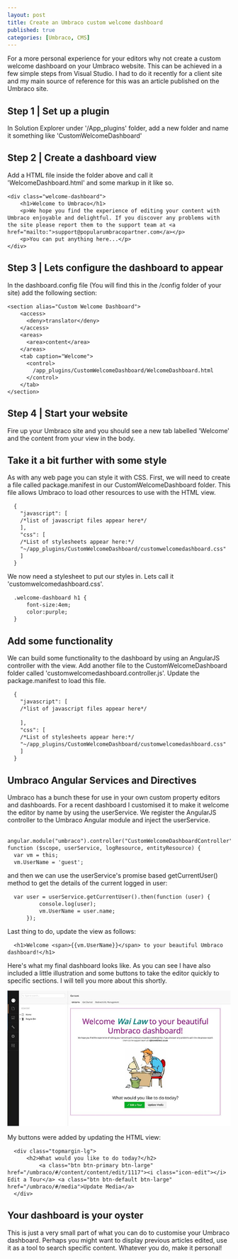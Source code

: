 ```yaml
---
layout: post
title: Create an Umbraco custom welcome dashboard
published: true
categories: [Umbraco, CMS]
---
```


For a more personal experience for your editors why not create a custom welcome dashboard on your Umbraco website. This can be achieved in a few simple steps from Visual Studio. I had to do it recently for a client site and my main source of reference for this was an article published on the Umbraco site.

## Step 1 | Set up a plugin
In Solution Explorer under '/App_plugins' folder, add a new folder and name it something like 'CustomWelcomeDashboard'

## Step 2 | Create a dashboard view
Add a HTML file inside the folder above and call it 'WelcomeDashboard.html' and some markup in it like so.

    <div class="welcome-dashboard">
        <h1>Welcome to Umbraco</h1>
        <p>We hope you find the experience of editing your content with Umbraco enjoyable and delightful. If you discover any problems with the site please report them to the support team at <a href="mailto:">support@popularumbracopartner.com</a></p>
        <p>You can put anything here...</p>
    </div>

## Step 3 | Lets configure the dashboard to appear
In the dashboard.config file (You will find this in the /config folder of your site) add the following section:

    <section alias="Custom Welcome Dashboard">
        <access>
          <deny>translator</deny>
        </access>
        <areas>
          <area>content</area>
        </areas>
        <tab caption="Welcome">
          <control>
            /app_plugins/CustomWelcomeDashboard/WelcomeDashboard.html
          </control>
        </tab>
    </section>

## Step 4 | Start your website
Fire up your Umbraco site and you should see a new tab labelled 'Welcome' and the content from your view in the body.

## Take it a bit further with some style
As with any web page you can style it with CSS.  First, we will need to create a file called package.manifest in our CustomWelcomeDashboard folder. This file allows Umbraco to load other resources to use with the HTML view.

      {
        "javascript": [
        /*list of javascript files appear here*/
        ],
        "css": [
        /*List of stylesheets appear here:*/
        "~/app_plugins/CustomWelcomeDashboard/customwelcomedashboard.css"
        ]
      }

We now need a stylesheet to put our styles in. Lets call it 'customwelcomedashboard.css'.

      .welcome-dashboard h1 {
          font-size:4em;
          color:purple;
      }

## Add some functionality
We can build some functionality to the dashboard by using an AngularJS controller with the view. Add another file to the CustomWelcomeDashboard folder called 'customwelcomedashboard.controller.js'.  Update the package.manifest to load this file.

      {
        "javascript": [
        /*list of javascript files appear here*/

        ],
        "css": [
        /*List of stylesheets appear here:*/
        "~/app_plugins/CustomWelcomeDashboard/customwelcomedashboard.css"
        ]
      }

## Umbraco Angular Services and Directives
Umbraco has a bunch these for use in your own custom property editors and dashboards. For a recent dashboard I customised it to make it welcome the editor by name by using the userService.  We register the AngularJS controller to the Umbraco Angular module and inject the userService.

      angular.module("umbraco").controller("CustomWelcomeDashboardController", function ($scope, userService, logResource, entityResource) {
      var vm = this;
      vm.UserName = 'guest';

and then we can use the userService's promise based getCurrentUser() method to get the details of the current logged in user:

      var user = userService.getCurrentUser().then(function (user) {
              console.log(user);
              vm.UserName = user.name;
          });

Last thing to do, update the view as follows:

      <h1>Welcome <span>{{vm.UserName}}</span> to your beautiful Umbraco dashboard!</h1>

Here's what my final dashboard looks like. As you can see I have also included a little illustration and some buttons to take the editor quickly to specific sections. I will tell you more about this shortly.

![Custom Welcome Dashboard](/images/post/customumbracodash.jpg)

My buttons were added by updating the HTML view:

      <div class="topmargin-lg">
          <h2>What would you like to do today?</h2>
              <a class="btn btn-primary btn-large" href="/umbraco/#/content/content/edit/1117"><i class="icon-edit"></i> Edit a Tour</a> <a class="btn btn-default btn-large" href="/umbraco/#/media">Update Media</a>
      </div>

## Your dashboard is your oyster
This is just a very small part of what you can do to customise your Umbraco dashboard. Perhaps you might want to display previous articles edited, use it as a tool to search specific content.  Whatever you do, make it personal!
